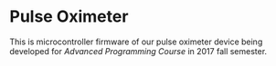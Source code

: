 # Pulse Oximeter

This is microcontroller firmware of our pulse oximeter device being developed for _Advanced Programming Course_ in 2017 fall semester.
